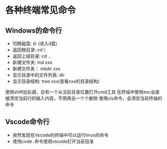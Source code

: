 # 各种终端常见命令

## Windows的命令行

* 切换磁盘:        d: (进入d盘)
* 返回根目录:      cd \
* 返回上级目录:    cd ..
* 新建文件夹:      md xxx
* 新建文件夹：     mkdir xxx
* 显示目录中的文件列表:   dir
* 显示目录结构:    tree xxx(查看xxx的目录结构)

使用shift加右键，会有一个从当前目录位置打开cmd工具
在终端中使用esc会直接清空当前行的输入内容，不用再去一个个删除
使用cls命令，会清空当前终端的命令

## Vscode命令行

* 突然发现在Vscode的终端中可以运行linux的命令
* 使用code .命令使用vscode打开当前目录